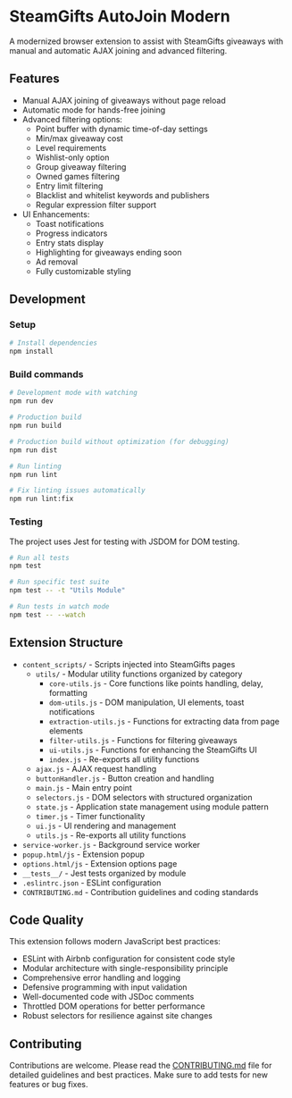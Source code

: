 # SteamGifts AutoJoin Modern

A modernized browser extension to assist with SteamGifts giveaways with manual and automatic AJAX joining and advanced filtering.

## Features

- Manual AJAX joining of giveaways without page reload
- Automatic mode for hands-free joining
- Advanced filtering options:
  - Point buffer with dynamic time-of-day settings
  - Min/max giveaway cost
  - Level requirements
  - Wishlist-only option
  - Group giveaway filtering
  - Owned games filtering
  - Entry limit filtering
  - Blacklist and whitelist keywords and publishers
  - Regular expression filter support
- UI Enhancements:
  - Toast notifications
  - Progress indicators
  - Entry stats display
  - Highlighting for giveaways ending soon
  - Ad removal
  - Fully customizable styling

## Development

### Setup

```bash
# Install dependencies
npm install
```

### Build commands

```bash
# Development mode with watching
npm run dev

# Production build
npm run build

# Production build without optimization (for debugging)
npm run dist

# Run linting
npm run lint

# Fix linting issues automatically
npm run lint:fix
```

### Testing

The project uses Jest for testing with JSDOM for DOM testing.

```bash
# Run all tests
npm test

# Run specific test suite
npm test -- -t "Utils Module"

# Run tests in watch mode
npm test -- --watch
```

## Extension Structure

- `content_scripts/` - Scripts injected into SteamGifts pages
  - `utils/` - Modular utility functions organized by category
    - `core-utils.js` - Core functions like points handling, delay, formatting
    - `dom-utils.js` - DOM manipulation, UI elements, toast notifications
    - `extraction-utils.js` - Functions for extracting data from page elements
    - `filter-utils.js` - Functions for filtering giveaways
    - `ui-utils.js` - Functions for enhancing the SteamGifts UI
    - `index.js` - Re-exports all utility functions
  - `ajax.js` - AJAX request handling
  - `buttonHandler.js` - Button creation and handling
  - `main.js` - Main entry point
  - `selectors.js` - DOM selectors with structured organization
  - `state.js` - Application state management using module pattern
  - `timer.js` - Timer functionality
  - `ui.js` - UI rendering and management
  - `utils.js` - Re-exports all utility functions
- `service-worker.js` - Background service worker
- `popup.html/js` - Extension popup
- `options.html/js` - Extension options page
- `__tests__/` - Jest tests organized by module
- `.eslintrc.json` - ESLint configuration
- `CONTRIBUTING.md` - Contribution guidelines and coding standards

## Code Quality

This extension follows modern JavaScript best practices:

- ESLint with Airbnb configuration for consistent code style
- Modular architecture with single-responsibility principle
- Comprehensive error handling and logging
- Defensive programming with input validation
- Well-documented code with JSDoc comments
- Throttled DOM operations for better performance
- Robust selectors for resilience against site changes

## Contributing

Contributions are welcome. Please read the [CONTRIBUTING.md](CONTRIBUTING.md) file for detailed guidelines and best practices. Make sure to add tests for new features or bug fixes.